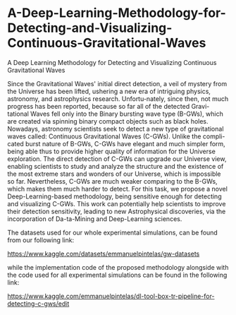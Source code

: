 # A-Deep-Learning-Methodology-for-Detecting-and-Visualizing-Continuous-Gravitational-Waves
A Deep Learning Methodology for Detecting and Visualizing Continuous Gravitational Waves


Since the Gravitational Waves' initial direct detection, a veil of mystery from the Universe has been lifted, ushering a new era of intriguing physics, astronomy, and astrophysics research. Unfortu-nately, since then, not much progress has been reported, because so far all of the detected Gravi-tational Waves fell only into the Binary bursting wave type (B-GWs), which are created via spinning binary compact objects such as black holes. Nowadays, astronomy scientists seek to detect a new type of gravitational waves called: Continuous Gravitational Waves (C-GWs). Unlike the compli-cated burst nature of B-GWs, C-GWs have elegant and much simpler form, being able thus to provide higher quality of information for the Universe exploration. The direct detection of C-GWs can upgrade our Universe view, enabling scientists to study and analyze the structure and the existence of the most extreme stars and wonders of our Universe, which is impossible so far. Nevertheless, C-GWs are much weaker comparing to the B-GWs, which makes them much harder to detect. For this task, we propose a novel Deep-Learning-based methodology, being sensitive enough for detecting and visualizing C-GWs. This work can potentially help scientists to improve their detection sensitivity, leading to new Astrophysical discoveries, via the incorporation of Da-ta-Mining and Deep-Learning sciences.


The datasets used for our whole experimental simulations, can be found from our following link:

https://www.kaggle.com/datasets/emmanuelpintelas/gw-datasets

while the implementation code of the proposed methodology alongside with the code used for all experimental simulations can be found in the following link:

https://www.kaggle.com/emmanuelpintelas/dl-tool-box-tr-pipeline-for-detecting-c-gws/edit
